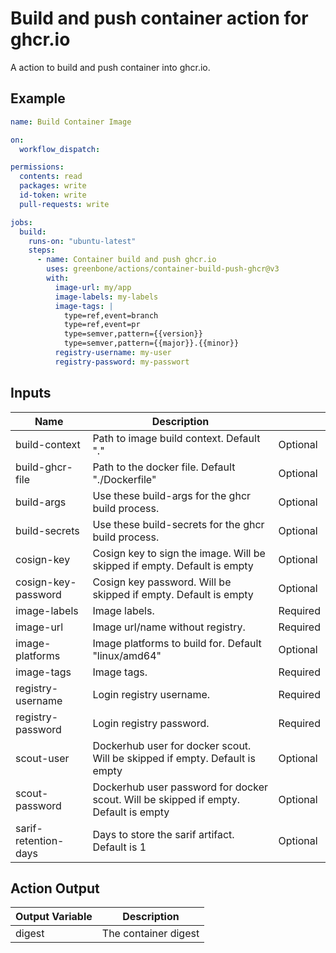 # Build and push container action for ghcr.io

A action to build and push container into ghcr.io.

## Example

```yml
name: Build Container Image

on:
  workflow_dispatch:

permissions:
  contents: read
  packages: write
  id-token: write
  pull-requests: write

jobs:
  build:
    runs-on: "ubuntu-latest"
    steps:
      - name: Container build and push ghcr.io
        uses: greenbone/actions/container-build-push-ghcr@v3
        with:
          image-url: my/app
          image-labels: my-labels
          image-tags: |
            type=ref,event=branch
            type=ref,event=pr
            type=semver,pattern={{version}}
            type=semver,pattern={{major}}.{{minor}}
          registry-username: my-user
          registry-password: my-passwort
```

## Inputs

| Name                | Description                                                                          |          |
|---------------------|--------------------------------------------------------------------------------------|----------|
| build-context       | Path to image build context. Default "."                                             | Optional |
| build-ghcr-file     | Path to the docker file. Default "./Dockerfile"                                      | Optional |
| build-args          | Use these build-args for the ghcr build process.                                     | Optional |
| build-secrets       | Use these build-secrets for the ghcr build process.                                  | Optional |
| cosign-key          | Cosign key to sign the image. Will be skipped if empty. Default is empty             | Optional |
| cosign-key-password | Cosign key password. Will be skipped if empty. Default is empty                      | Optional |
| image-labels        | Image labels.                                                                        | Required |
| image-url           | Image url/name without registry.                                                     | Required |
| image-platforms     | Image platforms to build for. Default "linux/amd64"                                  | Optional |
| image-tags          | Image tags.                                                                          | Required |
| registry-username   | Login registry username.                                                             | Required |
| registry-password   | Login registry password.                                                             | Required |
| scout-user          | Dockerhub user for docker scout. Will be skipped if empty. Default is empty          | Optional |
| scout-password      | Dockerhub user password for docker scout. Will be skipped if empty. Default is empty | Optional |
| sarif-retention-days| Days to store the sarif artifact. Default is 1                                       | Optional |

## Action Output

| Output Variable | Description          |
|-----------------|----------------------|
| digest          | The container digest |
